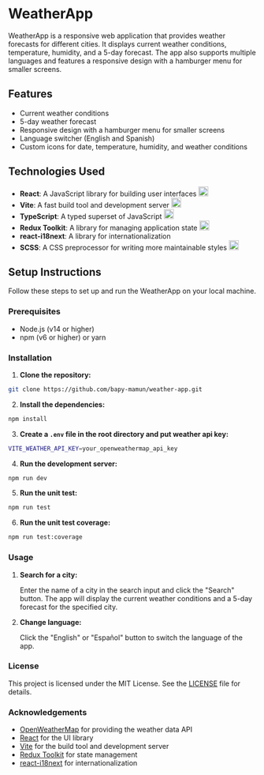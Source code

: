 # WeatherApp

WeatherApp is a responsive web application that provides weather forecasts for different cities. It displays current weather conditions, temperature, humidity, and a 5-day forecast. The app also supports multiple languages and features a responsive design with a hamburger menu for smaller screens.

## Features

- Current weather conditions
- 5-day weather forecast
- Responsive design with a hamburger menu for smaller screens
- Language switcher (English and Spanish)
- Custom icons for date, temperature, humidity, and weather conditions

## Technologies Used

- **React**: A JavaScript library for building user interfaces
  <img src="https://upload.wikimedia.org/wikipedia/commons/a/a7/React-icon.svg" alt="React" width="20" height="20" />
- **Vite**: A fast build tool and development server
  <img src="https://vitejs.dev/logo.svg" alt="Vite" width="20" height="20" />
- **TypeScript**: A typed superset of JavaScript
  <img src="https://user-images.githubusercontent.com/25181517/183890598-19a0ac2d-e88a-4005-a8df-1ee36782fde1.png" alt="TypeScript" width="20" height="20" />
- **Redux Toolkit**: A library for managing application state
  <img src="https://redux-toolkit.js.org/img/redux-logo-landscape.png" alt="Redux Toolkit" width="20" height="20" />
- **react-i18next**: A library for internationalization
- **SCSS**: A CSS preprocessor for writing more maintainable styles
  <img src="https://user-images.githubusercontent.com/25181517/192158956-48192682-23d5-4bfc-9dfb-6511ade346bc.png" alt="SCSS" width="20" height="20" />

## Setup Instructions

Follow these steps to set up and run the WeatherApp on your local machine.

### Prerequisites

- Node.js (v14 or higher)
- npm (v6 or higher) or yarn

### Installation

1. **Clone the repository:**
```bash
git clone https://github.com/bapy-mamun/weather-app.git
```
2. **Install the dependencies:**
```bash
npm install
```
3. **Create a `.env` file in the root directory and put weather api key:**
```bash
VITE_WEATHER_API_KEY=your_openweathermap_api_key
```
4. **Run the development server:**
```bash
npm run dev
```
5. **Run the unit test:**
```bash
npm run test
```
6. **Run the unit test coverage:**
```bash
npm run test:coverage
```

### Usage

1. **Search for a city:**

   Enter the name of a city in the search input and click the "Search" button. The app will display the current weather conditions and a 5-day forecast for the specified city.

2. **Change language:**

   Click the "English" or "Español" button to switch the language of the app.


### License

This project is licensed under the MIT License. See the [LICENSE](LICENSE) file for details.

### Acknowledgements

- [OpenWeatherMap](https://openweathermap.org/) for providing the weather data API
- [React](https://reactjs.org/) for the UI library
- [Vite](https://vitejs.dev/) for the build tool and development server
- [Redux Toolkit](https://redux-toolkit.js.org/) for state management
- [react-i18next](https://react.i18next.com/) for internationalization
